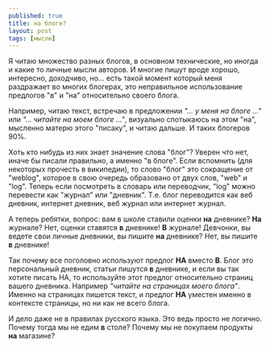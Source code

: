 ```yaml
---
published: true
title: на блоге?
layout: post
tags: [мысли]
---
```

Я читаю множество разных блогов, в основном технические, но иногда и какие то личные мысли авторов. И многие пишут вроде хорошо, интересно, доходчиво, но... есть такой момент который меня раздражает во многих блогерах, это неправильное использование предлогов "в" и "на" относительно своего блога.



Например, читаю текст, встречаю в предложении _"... у меня на блоге ..."_ или _"... читайте на моем блоге ..."_, визуально спотыкаюсь на этом "на", мысленно матерю этого "писаку", и читаю дальше. И таких блогеров 90%.

Хоть кто нибудь из них знает значение слова "блог"? Уверен что нет, иначе бы писали правильно, а именно "в блоге". Если вспомнить (для некоторых прочесть в википедии), то слово "блог" это сокращение от "weblog", которое в свою очередь образовано от двух слов, "web" и "log". Теперь если посмотреть в словарь или переводчик, "log" можно перевести как "журнал" или "дневник". Т.е. блог переводится как веб дневник, интернет дневник, веб журнал или интернет журнал.

А теперь ребятки, вопрос: вам в школе ставили оценки **на** дневнике? **На** журнале? Нет, оценки ставятся **в** дневнике! **В** журнале! Девчонки, вы ведете свои личные дневники, вы пишите **на** дневнике? Нет, вы пишите **в** дневнике!

Так почему все поголовно используют предлог **НА** вместо **В**. Блог это персональный дневник, статьи пишутся **в** дневнике, и если вы так хотите писать НА, то используйте этот предлог относительно страниц вашего дневника. Например _"читайте на страницах моего блога"_. Именно на страницах пишется текст, и предлог **НА** уместен именно в контексте страницы, но ни как не всего блога.

И дело даже не в правилах русского языка. Это ведь просто не логично. Почему тогда мы не едим **в** столе? Почему мы не покупаем продукты **на** магазине?
